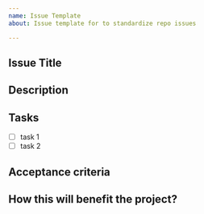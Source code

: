```yaml
---
name: Issue Template
about: Issue template for to standardize repo issues

---
```


## Issue Title

## Description
<!--- Describe the reason of the issue, what is the problem you want to solve, the bug you want to fix, etc -->

## Tasks
- [ ] task 1
- [ ] task 2

## Acceptance criteria
<!--- describe what needs to be done so this issue can be closed -->

## How this will benefit the project?
